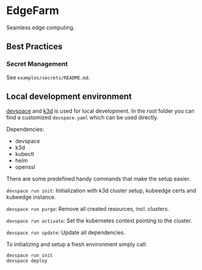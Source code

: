 # EdgeFarm

Seamless edge computing.

## Best Practices

### Secret Management

See `examples/secrets/README.md`.

## Local development environment

[devspace](https://devspace.sh/) and [k3d](https://k3d.io/) is used for
local development. In the root folder you can find a
customized `devspace.yaml` which can be used directly.

Dependencies:

- devspace
- k3d
- kubectl
- helm
- openssl

There are some predefined handy commands that make the setup easier.

`devspace run init`: Initialization with k3d cluster setup, kubeedge certs and kubeedge instance.

`devspace run purge`: Remove all created resources, incl. clusters.

`devspace run activate`: Set the kubernetes context pointing to the cluster.

`devspace run update`: Update all dependencies.

To initializing and setup a fresh environment simply call:

```
devspace run init
devspace deploy
```
